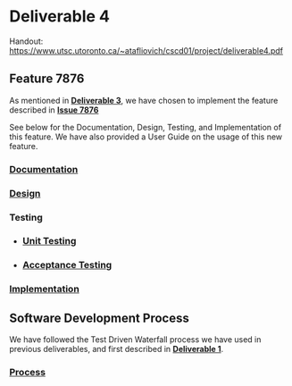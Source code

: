 # Deliverable 4

Handout: https://www.utsc.utoronto.ca/~atafliovich/cscd01/project/deliverable4.pdf

## Feature 7876

As mentioned in [**Deliverable 3**](../3/deliverable_3.md), we have chosen to implement the feature described in [**Issue 7876**](https://github.com/matplotlib/matplotlib/issues/7876)

See below for the Documentation, Design, Testing, and Implementation of this feature. We have also provided a User Guide on the usage of this new feature.

### [Documentation](./documentation.md) ###

### [Design](./design.md) ###

### Testing ###

- ### [Unit Testing](./unit_testing.md) ###
- ### [Acceptance Testing](./acceptance_testing.md) ###

### [Implementation](./implementation.md) ###

## Software Development Process

We have followed the Test Driven Waterfall process we have used in previous deliverables, and first described in [**Deliverable 1**](../1/process.md).

### [Process](./process.md) ###







